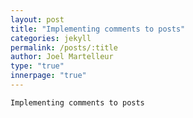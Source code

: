 ```yaml
---
layout: post
title: "Implementing comments to posts"
categories: jekyll
permalink: /posts/:title
author: Joel Martelleur
type: "true"
innerpage: "true"
---
```


```
Implementing comments to posts

```